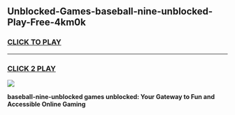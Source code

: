 
## Unblocked-Games-baseball-nine-unblocked-Play-Free-4km0k
<h3>
<a href="https://premium76.site?title=baseball-nine-unblocked&ref=17A">CLICK TO PLAY</a></h3>
<hr>

<h3>
<a href="https://premium76.site?title=baseball-nine-unblocked&ref=17A">CLICK 2 PLAY</a>
  
</h3>

<a href="https://premium76.site?title=baseball-nine-unblocked&ref=17A"><img src="https://clearcache.store/games.png"></a>


**baseball-nine-unblocked games unblocked: Your Gateway to Fun and Accessible Online Gaming**
